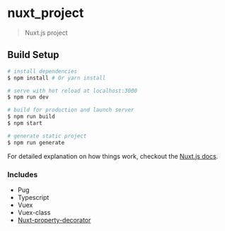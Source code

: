 # nuxt_project

> Nuxt.js project

## Build Setup

``` bash
# install dependencies
$ npm install # Or yarn install

# serve with hot reload at localhost:3000
$ npm run dev

# build for production and launch server
$ npm run build
$ npm start

# generate static project
$ npm run generate
```

For detailed explanation on how things work, checkout the [Nuxt.js docs](https://github.com/nuxt/nuxt.js).

### Includes

- Pug
- Typescript
- Vuex
- Vuex-class
- [Nuxt-property-decorator](https://github.com/nuxt-community/nuxt-property-decorator)
